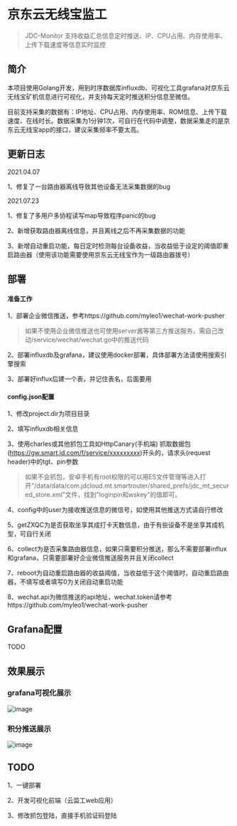 # 京东云无线宝监工

> JDC-Monitor  支持收益汇总信息定时推送、IP、CPU占用、内存使用率、上传下载速度等信息实时监控

## 简介

本项目使用Golang开发，用到时序数据库influxdb、可视化工具grafana对京东云无线宝矿机信息进行可视化，并支持每天定时推送积分信息至微信。

目前支持采集的数据有：IP地址、CPU占用、内存使用率、ROM信息、上传下载速度、在线时长。数据采集为1分钟1次，可自行在代码中调整，数据采集走的是京东云无线宝app的接口，建议采集频率不要太高。

## 更新日志

2021.04.07 

1、修复了一台路由器离线导致其他设备无法采集数据的bug

2021.07.23 

1、修复了多用户多协程读写map导致程序panic的bug

2、新增获取路由器离线信息，并且离线之后不再采集数据的功能

3、新增自动重启功能，每日定时检测每台设备收益，当收益低于设定的阈值即重启路由器（使用该功能需要使用京东云无线宝作为一级路由器拨号）

## 部署

#### 准备工作

1、部署企业微信推送，参考https://github.com/myleo1/wechat-work-pusher

> 如果不使用企业微信推送也可使用server酱等第三方推送服务，需自己改动/service/wechat/wechat.go中的推送代码

2、部署influxdb及grafana，建议使用docker部署，具体部署方法请使用搜索引擎搜索

3、部署好influx后建一个表，并记住表名，后面要用

#### config.json配置

1、修改project.dir为项目目录

2、填写influxdb相关信息

3、使用charles或其他抓包工具如HttpCanary(手机端) 抓取数据包(https://gw.smart.jd.com/f/service/xxxxxxxxx)开头的，请求头(request header)中的tgt、pin参数

> 如果不会抓包，安卓手机有root权限的可以用ES文件管理等进入打开"/data/data/com.jdcloud.mt.smartrouter/shared_prefs/jdc_mt_secured_store.xml"文件，找到"loginpin和wskey"的值即可。

4、config中的user为接收推送信息的微信号，如使用其他推送方式请自行修改

5、getZXQC为是否获取坐享其成打卡天数信息，由于有些设备不是坐享其成机型，可自行关闭

6、collect为是否采集路由器信息，如果只需要积分推送，那么不需要部署influx和grafana，只需要部署好企业微信推送服务并且关闭collect

7、reboot为自动重启路由器的收益阈值，当收益低于这个阈值时，自动重启路由器，不填写或者填写0为关闭自动重启功能

8、wechat.api为微信推送的api地址，wechat.token请参考https://github.com/myleo1/wechat-work-pusher

## Grafana配置

TODO

## 效果展示

### grafana可视化展示

![image](https://user-images.githubusercontent.com/66349676/111759475-993a9980-88d8-11eb-874a-26500c1d5398.png)



### 积分推送展示

![image](https://user-images.githubusercontent.com/66349676/111759767-ecace780-88d8-11eb-9bfa-05df471bf51c.png)



## TODO

1、一键部署

2、开发可视化前端（云监工web应用）

3、修改抓包登陆，直接手机验证码登陆